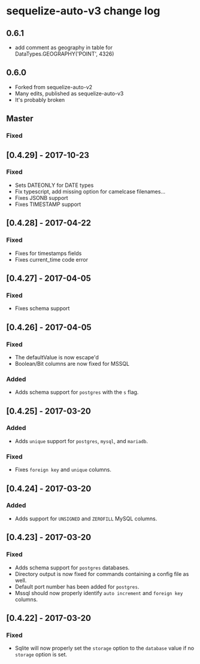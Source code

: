 # sequelize-auto-v3 change log
## 0.6.1
- add comment as geography in table for DataTypes.GEOGRAPHY('POINT', 4326)

## 0.6.0
- Forked from sequelize-auto-v2
- Many edits, published as sequelize-auto-v3
- It's probably broken

## Master

### Fixed

## [0.4.29] - 2017-10-23

### Fixed

* Sets DATEONLY for DATE types
* Fix typescript, add missing option for camelcase filenames...
* Fixes JSONB support
* Fixes TIMESTAMP support

## [0.4.28] - 2017-04-22

### Fixed

* Fixes for timestamps fields
* Fixes current_time code error

## [0.4.27] - 2017-04-05

### Fixed

* Fixes schema support

## [0.4.26] - 2017-04-05

### Fixed

* The defaultValue is now escape'd
* Boolean/Bit columns are now fixed for MSSQL

### Added

* Adds schema support for `postgres` with the `s` flag.

## [0.4.25] - 2017-03-20

### Added

* Adds `unique` support for `postgres`, `mysql`, and `mariadb`.

### Fixed

* Fixes `foreign key` and `unique` columns.

## [0.4.24] - 2017-03-20

### Added

* Adds support for `UNSIGNED` and `ZEROFILL` MySQL columns.

## [0.4.23] - 2017-03-20

### Fixed

* Adds schema support for `postgres` databases.
* Directory output is now fixed for commands containing a config file as well.
* Default port number has been added for `postgres`.
* Mssql should now properly identify `auto increment` and `foreign key` columns.

## [0.4.22] - 2017-03-20

### Fixed

* Sqlite will now properly set the `storage` option to the `database` value if no `storage` option is set.
